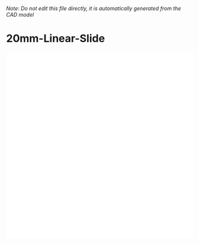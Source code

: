 ###### Note: Do not edit this file directly, it is automatically generated from the CAD model

# 20mm-Linear-Slide

![](/project.svg)

